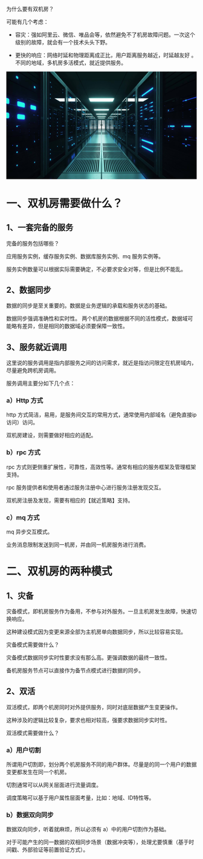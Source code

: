为什么要有双机房？

可能有几个考虑：

- 容灾：强如阿里云、微信、唯品会等，依然避免不了机房故障问题。一次这个级别的故障，就会有一个技术头头下野。

- 更快的响应：网络时延和物理距离成正比，用户距离服务越近，时延越友好 。不同的地域，多机房多活模式，就近提供服务。

![IDC](../pic/IDC.jpeg)

# 一、双机房需要做什么？

## 1、一套完备的服务

完备的服务包括哪些？

应用服务实例，缓存服务实例、数据库服务实例、mq 服务实例等。

服务实例数量可以根据实际需要确定，不必要求安全对等，但是比例不能乱。

## 2、数据同步

数据的同步是至关重要的。数据是业务逻辑的承载和服务状态的基础。

数据同步强调准确性和实时性。 两个机房的数据根据不同的活性模式，数据域可能略有差异，但是相同的数据域必须要保障一致性。

## 3、服务就近调用

这里说的服务调用是指内部服务之间的访问需求，就近是指访问限定在机房域内，尽量避免跨机房调用。

服务调用主要分如下几个点：

### a）Http 方式

http 方式简洁，易用，是服务间交互的常用方式，通常使用内部域名（避免直接ip访问）访问。

双机房建设，则需要做好相应的适配。

### b）rpc 方式

rpc 方式则更侧重扩展性，可靠性，高效性等。通常有相应的服务框架及管理框架支持。

rpc 服务提供者和使用者通过服务注册中心进行服务注册发现交互。

双机房注册及发现，需要有相应的【就近策略】支持。

### c）mq 方式

mq 异步交互模式。

业务消息限制发送到同一机房，并由同一机房服务进行消费。

# 二、双机房的两种模式

## 1、灾备

灾备模式，即机房服务作为备用，不参与对外服务。一旦主机房发生故障，快速切换响应。

这种建设模式因为变更来源全部为主机房单向数据同步，所以比较容易实现。

灾备模式需要做什么？

灾备模式数据同步实时性要求没有那么高。更强调数据的最终一致性。

备机房服务节点可以直接作为备节点模式进行数据的同步。

## 2、双活

双活模式，即两个机房同时对外提供服务，同时对底层数据产生变更操作。

这种涉及的逻辑比较复杂，要求也相对较高，强要求数据同步实时性。

双活模式需要做什么？

### a）用户切割

所谓用户切割即，划分两个机房服务不同的用户群体。尽量是的同一个用户的数据变更都发生在同一个机房。

切割通常可以从网关层面进行流量调度。

调度策略可以基于用户属性层面考量，比如：地域、ID特性等。

### b）数据双向同步

数据双向同步，听着就麻烦，所以必须有 a）中的用户切割作为基础。

对于可能产生的同一数据的双相同步场景（数据冲突等），处理尤要慎重（基于时间戳、外部验证等前置验证方式）。